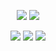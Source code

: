 <p align="center">
  <a href="https://discord.gg/c9ESSur"><img src="https://shields.io/discord/459014303224168449?label=discord&logo=discord&color=7289da" /></a>
  <img src="https://visitor-badge.glitch.me/badge?page_id=Kyza.Kyza" />
</p>

<p align="center">
  <img src="https://github-readme-stats.vercel.app/api?username=Kyza&theme=dark&hide=['issues']&show_icons=true" />
  <img src="https://github-readme-stats.vercel.app/api/top-langs/?username=Kyza&layout=compact&theme=dark" />
  <a href="https://github.com/Kyza/ittai">
    <img src="https://github-readme-stats.vercel.app/api/pin?username=Kyza&repo=ittai&theme=dark" />
  </a>
</p>
